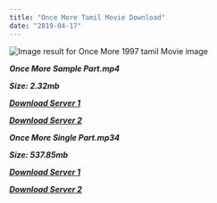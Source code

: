 ```yaml
---
title: "Once More Tamil Movie Download"
date: "2019-04-17"
---
```


![Image result for Once More 1997 tamil Movie image](https://upload.wikimedia.org/wikipedia/en/thumb/2/25/Once_more_tamil_movie_poster.jpg/220px-Once_more_tamil_movie_poster.jpg)

**_Once More Sample Part.mp4_**

**_Size: 2.32mb_**

**_[Download Server 1](http://b6.wetransfer.vip/files/{001906e6a029aa7b73d4a7534ffe44de21d3d443868dbd2fabdf209edab59abd}20Actor{001906e6a029aa7b73d4a7534ffe44de21d3d443868dbd2fabdf209edab59abd}20Hits{001906e6a029aa7b73d4a7534ffe44de21d3d443868dbd2fabdf209edab59abd}20Collection/Vijay{001906e6a029aa7b73d4a7534ffe44de21d3d443868dbd2fabdf209edab59abd}20{001906e6a029aa7b73d4a7534ffe44de21d3d443868dbd2fabdf209edab59abd}20Movies{001906e6a029aa7b73d4a7534ffe44de21d3d443868dbd2fabdf209edab59abd}20Collection/Once{001906e6a029aa7b73d4a7534ffe44de21d3d443868dbd2fabdf209edab59abd}20More{001906e6a029aa7b73d4a7534ffe44de21d3d443868dbd2fabdf209edab59abd}20(1997)/Once{001906e6a029aa7b73d4a7534ffe44de21d3d443868dbd2fabdf209edab59abd}20More{001906e6a029aa7b73d4a7534ffe44de21d3d443868dbd2fabdf209edab59abd}20Mp4{001906e6a029aa7b73d4a7534ffe44de21d3d443868dbd2fabdf209edab59abd}20HD/Once{001906e6a029aa7b73d4a7534ffe44de21d3d443868dbd2fabdf209edab59abd}20More{001906e6a029aa7b73d4a7534ffe44de21d3d443868dbd2fabdf209edab59abd}20HD{001906e6a029aa7b73d4a7534ffe44de21d3d443868dbd2fabdf209edab59abd}20Sample.mp4)_**

**_[Download Server 2](http://b6.wetransfer.vip/files/{001906e6a029aa7b73d4a7534ffe44de21d3d443868dbd2fabdf209edab59abd}20Actor{001906e6a029aa7b73d4a7534ffe44de21d3d443868dbd2fabdf209edab59abd}20Hits{001906e6a029aa7b73d4a7534ffe44de21d3d443868dbd2fabdf209edab59abd}20Collection/Vijay{001906e6a029aa7b73d4a7534ffe44de21d3d443868dbd2fabdf209edab59abd}20{001906e6a029aa7b73d4a7534ffe44de21d3d443868dbd2fabdf209edab59abd}20Movies{001906e6a029aa7b73d4a7534ffe44de21d3d443868dbd2fabdf209edab59abd}20Collection/Once{001906e6a029aa7b73d4a7534ffe44de21d3d443868dbd2fabdf209edab59abd}20More{001906e6a029aa7b73d4a7534ffe44de21d3d443868dbd2fabdf209edab59abd}20(1997)/Once{001906e6a029aa7b73d4a7534ffe44de21d3d443868dbd2fabdf209edab59abd}20More{001906e6a029aa7b73d4a7534ffe44de21d3d443868dbd2fabdf209edab59abd}20Mp4{001906e6a029aa7b73d4a7534ffe44de21d3d443868dbd2fabdf209edab59abd}20HD/Once{001906e6a029aa7b73d4a7534ffe44de21d3d443868dbd2fabdf209edab59abd}20More{001906e6a029aa7b73d4a7534ffe44de21d3d443868dbd2fabdf209edab59abd}20HD{001906e6a029aa7b73d4a7534ffe44de21d3d443868dbd2fabdf209edab59abd}20Sample.mp4)_**

**_Once More Single Part.mp34_**

**_Size: 537.85mb_**

[](https://www.blogger.com/blogger.g?blogID=703035187876059377)

**_[Download Server 1](http://b6.wetransfer.vip/files/{001906e6a029aa7b73d4a7534ffe44de21d3d443868dbd2fabdf209edab59abd}20Actor{001906e6a029aa7b73d4a7534ffe44de21d3d443868dbd2fabdf209edab59abd}20Hits{001906e6a029aa7b73d4a7534ffe44de21d3d443868dbd2fabdf209edab59abd}20Collection/Vijay{001906e6a029aa7b73d4a7534ffe44de21d3d443868dbd2fabdf209edab59abd}20{001906e6a029aa7b73d4a7534ffe44de21d3d443868dbd2fabdf209edab59abd}20Movies{001906e6a029aa7b73d4a7534ffe44de21d3d443868dbd2fabdf209edab59abd}20Collection/Once{001906e6a029aa7b73d4a7534ffe44de21d3d443868dbd2fabdf209edab59abd}20More{001906e6a029aa7b73d4a7534ffe44de21d3d443868dbd2fabdf209edab59abd}20(1997)/Once{001906e6a029aa7b73d4a7534ffe44de21d3d443868dbd2fabdf209edab59abd}20More{001906e6a029aa7b73d4a7534ffe44de21d3d443868dbd2fabdf209edab59abd}20Mp4{001906e6a029aa7b73d4a7534ffe44de21d3d443868dbd2fabdf209edab59abd}20HD/Once{001906e6a029aa7b73d4a7534ffe44de21d3d443868dbd2fabdf209edab59abd}20More{001906e6a029aa7b73d4a7534ffe44de21d3d443868dbd2fabdf209edab59abd}20HD.mp4)_**

**_[Download Server 2](http://b6.wetransfer.vip/files/{001906e6a029aa7b73d4a7534ffe44de21d3d443868dbd2fabdf209edab59abd}20Actor{001906e6a029aa7b73d4a7534ffe44de21d3d443868dbd2fabdf209edab59abd}20Hits{001906e6a029aa7b73d4a7534ffe44de21d3d443868dbd2fabdf209edab59abd}20Collection/Vijay{001906e6a029aa7b73d4a7534ffe44de21d3d443868dbd2fabdf209edab59abd}20{001906e6a029aa7b73d4a7534ffe44de21d3d443868dbd2fabdf209edab59abd}20Movies{001906e6a029aa7b73d4a7534ffe44de21d3d443868dbd2fabdf209edab59abd}20Collection/Once{001906e6a029aa7b73d4a7534ffe44de21d3d443868dbd2fabdf209edab59abd}20More{001906e6a029aa7b73d4a7534ffe44de21d3d443868dbd2fabdf209edab59abd}20(1997)/Once{001906e6a029aa7b73d4a7534ffe44de21d3d443868dbd2fabdf209edab59abd}20More{001906e6a029aa7b73d4a7534ffe44de21d3d443868dbd2fabdf209edab59abd}20Mp4{001906e6a029aa7b73d4a7534ffe44de21d3d443868dbd2fabdf209edab59abd}20HD/Once{001906e6a029aa7b73d4a7534ffe44de21d3d443868dbd2fabdf209edab59abd}20More{001906e6a029aa7b73d4a7534ffe44de21d3d443868dbd2fabdf209edab59abd}20HD.mp4)_**
